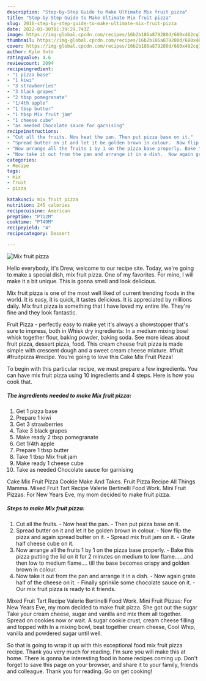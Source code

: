 ```yaml
---
description: "Step-by-Step Guide to Make Ultimate Mix fruit pizza"
title: "Step-by-Step Guide to Make Ultimate Mix fruit pizza"
slug: 2016-step-by-step-guide-to-make-ultimate-mix-fruit-pizza
date: 2022-03-30T01:39:29.743Z
image: https://img-global.cpcdn.com/recipes/16b2b186a879280d/680x482cq70/mix-fruit-pizza-recipe-main-photo.jpg
thumbnail: https://img-global.cpcdn.com/recipes/16b2b186a879280d/680x482cq70/mix-fruit-pizza-recipe-main-photo.jpg
cover: https://img-global.cpcdn.com/recipes/16b2b186a879280d/680x482cq70/mix-fruit-pizza-recipe-main-photo.jpg
author: Kyle Soto
ratingvalue: 4.6
reviewcount: 2094
recipeingredient:
- "1 pizza base"
- "1 kiwi"
- "3 strawberries"
- "3 black grapes"
- "2 tbsp pomegranate"
- "1/4th apple"
- "1 tbsp butter"
- "1 tbsp Mix fruit jam"
- "1 cheese cube"
- "as needed Chocolate sauce for garnising"
recipeinstructions:
- "Cut all the fruits. Now heat the pan. Then put pizza base on it."
- "Spread butter on it and let it be golden brown in colour.  Now flip the pizza and again spread butter on it. Spread mix fruit jam on it. Grate half cheese cube on it."
- "Now arrange all the fruits 1 by 1 on the pizza base properly. Bake this pizza putting the lid on it for 2 minutes on medium to low flame......and then low to medium flame.... till the base becomes crispy and golden brown in colour."
- "Now take it out from the pan and arrange it in a dish.  Now again grate half of the cheese on it. Finally sprinkle some chocolate sauce on it. Our mix fruit pizza is ready to it friends."
categories:
- Recipe
tags:
- mix
- fruit
- pizza

katakunci: mix fruit pizza 
nutrition: 245 calories
recipecuisine: American
preptime: "PT12M"
cooktime: "PT49M"
recipeyield: "4"
recipecategory: Dessert

---
```



![Mix fruit pizza](https://img-global.cpcdn.com/recipes/16b2b186a879280d/680x482cq70/mix-fruit-pizza-recipe-main-photo.jpg)

Hello everybody, it's Drew, welcome to our recipe site. Today, we're going to make a special dish, mix fruit pizza. One of my favorites. For mine, I will make it a bit unique. This is gonna smell and look delicious.

Mix fruit pizza is one of the most well liked of current trending foods in the world. It is easy, it is quick, it tastes delicious. It is appreciated by millions daily. Mix fruit pizza is something that I have loved my entire life. They're fine and they look fantastic.

Fruit Pizza - perfectly easy to make yet it's always a showstopper that's sure to impress, both in Whisk dry ingredients: In a medium mixing bowl whisk together flour, baking powder, baking soda. See more ideas about fruit pizza, dessert pizza, food. This cream cheese fruit pizza is made simple with crescent dough and a sweet cream cheese mixture. #fruit #fruitpizza #recipe. You're going to love this Cake Mix Fruit Pizza!


To begin with this particular recipe, we must prepare a few ingredients. You can have mix fruit pizza using 10 ingredients and 4 steps. Here is how you cook that.

<!--inarticleads1-->

##### The ingredients needed to make Mix fruit pizza:

1. Get 1 pizza base
1. Prepare 1 kiwi
1. Get 3 strawberries
1. Take 3 black grapes
1. Make ready 2 tbsp pomegranate
1. Get 1/4th apple
1. Prepare 1 tbsp butter
1. Take 1 tbsp Mix fruit jam
1. Make ready 1 cheese cube
1. Take as needed Chocolate sauce for garnising


Cake Mix Fruit Pizza Cookie Make And Takes. Fruit Pizza Recipe All Things Mamma. Mixed Fruit Tart Recipe Valerie Bertinelli Food Work. Mini Fruit Pizzas: For New Years Eve, my mom decided to make fruit pizza. 

<!--inarticleads2-->

##### Steps to make Mix fruit pizza:

1. Cut all the fruits. - Now heat the pan. - Then put pizza base on it.
1. Spread butter on it and let it be golden brown in colour.  - Now flip the pizza and again spread butter on it. - Spread mix fruit jam on it. - Grate half cheese cube on it.
1. Now arrange all the fruits 1 by 1 on the pizza base properly. - Bake this pizza putting the lid on it for 2 minutes on medium to low flame......and then low to medium flame.... till the base becomes crispy and golden brown in colour.
1. Now take it out from the pan and arrange it in a dish.  - Now again grate half of the cheese on it. - Finally sprinkle some chocolate sauce on it. - Our mix fruit pizza is ready to it friends.


Mixed Fruit Tart Recipe Valerie Bertinelli Food Work. Mini Fruit Pizzas: For New Years Eve, my mom decided to make fruit pizza. She got out the sugar Take your cream cheese, sugar and vanilla and mix them all together. Spread on cookies now or wait. A sugar cookie crust, cream cheese filling and topped with In a mixing bowl, beat together cream cheese, Cool Whip, vanilla and powdered sugar until well. 

So that is going to wrap it up with this exceptional food mix fruit pizza recipe. Thank you very much for reading. I'm sure you will make this at home. There is gonna be interesting food in home recipes coming up. Don't forget to save this page on your browser, and share it to your family, friends and colleague. Thank you for reading. Go on get cooking!
